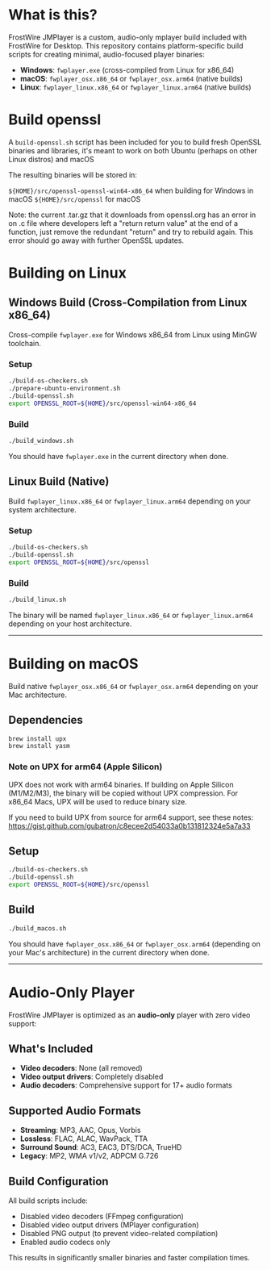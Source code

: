# What is this?

FrostWire JMPlayer is a custom, audio-only mplayer build included with FrostWire for Desktop. This repository contains platform-specific build scripts for creating minimal, audio-focused player binaries:

- **Windows**: `fwplayer.exe` (cross-compiled from Linux for x86_64)
- **macOS**: `fwplayer_osx.x86_64` or `fwplayer_osx.arm64` (native builds)
- **Linux**: `fwplayer_linux.x86_64` or `fwplayer_linux.arm64` (native builds)

# Build openssl

A `build-openssl.sh` script has been included for you to build fresh OpenSSL binaries and libraries, it's meant to work on both Ubuntu (perhaps on other Linux distros) and macOS

The resulting binaries will be stored in:

`${HOME}/src/openssl-openssl-win64-x86_64` when building for Windows in macOS
`${HOME}/src/openssl` for macOS

Note: the current .tar.gz that it downloads from openssl.org has an error in on .c file
where developers left a "return return value" at the end of a function, just remove the redundant "return" and try to rebuild again. This error should go away with further OpenSSL updates.

# Building on Linux

## Windows Build (Cross-Compilation from Linux x86_64)

Cross-compile `fwplayer.exe` for Windows x86_64 from Linux using MinGW toolchain.

### Setup

```bash
./build-os-checkers.sh
./prepare-ubuntu-environment.sh
./build-openssl.sh
export OPENSSL_ROOT=${HOME}/src/openssl-win64-x86_64
```

### Build

```bash
./build_windows.sh
```

You should have `fwplayer.exe` in the current directory when done.

## Linux Build (Native)

Build `fwplayer_linux.x86_64` or `fwplayer_linux.arm64` depending on your system architecture.

### Setup

```bash
./build-os-checkers.sh
./build-openssl.sh
export OPENSSL_ROOT=${HOME}/src/openssl
```

### Build

```bash
./build_linux.sh
```

The binary will be named `fwplayer_linux.x86_64` or `fwplayer_linux.arm64` depending on your host architecture.

---------------------------

# Building on macOS

Build native `fwplayer_osx.x86_64` or `fwplayer_osx.arm64` depending on your Mac architecture.

## Dependencies

```bash
brew install upx
brew install yasm
```

### Note on UPX for arm64 (Apple Silicon)

UPX does not work with arm64 binaries. If building on Apple Silicon (M1/M2/M3), the binary will be copied without UPX compression. For x86_64 Macs, UPX will be used to reduce binary size.

If you need to build UPX from source for arm64 support, see these notes:
https://gist.github.com/gubatron/c8ecee2d54033a0b131812324e5a7a33

## Setup

```bash
./build-os-checkers.sh
./build-openssl.sh
export OPENSSL_ROOT=${HOME}/src/openssl
```

## Build

```bash
./build_macos.sh
```

You should have `fwplayer_osx.x86_64` or `fwplayer_osx.arm64` (depending on your Mac's architecture) in the current directory when done.

---------------------------

# Audio-Only Player

FrostWire JMPlayer is optimized as an **audio-only** player with zero video support:

## What's Included

- **Video decoders**: None (all removed)
- **Video output drivers**: Completely disabled
- **Audio decoders**: Comprehensive support for 17+ audio formats

## Supported Audio Formats

- **Streaming**: MP3, AAC, Opus, Vorbis
- **Lossless**: FLAC, ALAC, WavPack, TTA
- **Surround Sound**: AC3, EAC3, DTS/DCA, TrueHD
- **Legacy**: MP2, WMA v1/v2, ADPCM G.726

## Build Configuration

All build scripts include:
- Disabled video decoders (FFmpeg configuration)
- Disabled video output drivers (MPlayer configuration)
- Disabled PNG output (to prevent video-related compilation)
- Enabled audio codecs only

This results in significantly smaller binaries and faster compilation times.